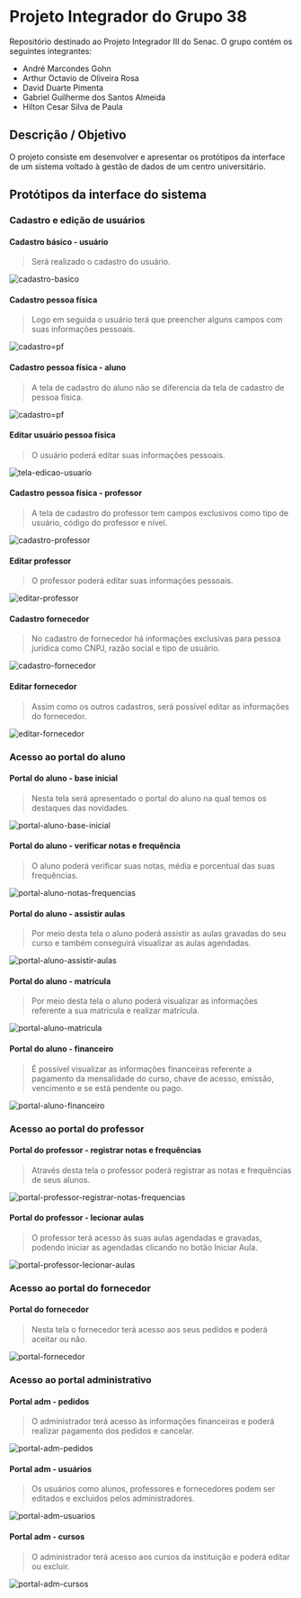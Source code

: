 # Projeto Integrador do Grupo 38
Repositório destinado ao Projeto Integrador III do Senac. O grupo contém os seguintes integrantes:

- André Marcondes Gohn
- Arthur Octavio de Oliveira Rosa
- David Duarte Pimenta
- Gabriel Guilherme dos Santos Almeida
- Hilton Cesar Silva de Paula

## Descrição / Objetivo
O projeto consiste em desenvolver e apresentar os protótipos da interface de um sistema voltado à gestão de dados de um centro universitário.


## Protótipos da interface do sistema


### Cadastro e edição de usuários

#### Cadastro básico - usuário

> Será realizado o cadastro do usuário.

![cadastro-basico](https://github.com/david-duartep/Projeto-Integrador-Grupo-38/assets/160237872/5b4afc8d-a2b1-41a8-b906-1f263a672680)


#### Cadastro pessoa física

> Logo em seguida o usuário terá que preencher alguns campos com suas informações pessoais.

![cadastro=pf](https://github.com/david-duartep/Projeto-Integrador-Grupo-38/assets/160237872/88b2292e-d7dc-4396-8113-712b81fdd056)


#### Cadastro pessoa física - aluno

> A tela de cadastro do aluno não se diferencia da tela de cadastro de pessoa física.

![cadastro=pf](https://github.com/david-duartep/Projeto-Integrador-Grupo-38/assets/160237872/69e715b5-ce87-4d1b-950a-c98be613f0fb)


#### Editar usuário pessoa física

> O usuário poderá editar suas informações pessoais.

![tela-edicao-usuario](https://github.com/david-duartep/Projeto-Integrador-Grupo-38/assets/160237872/727fe586-20aa-4fa8-b307-137626550598)


#### Cadastro pessoa física - professor

> A tela de cadastro do professor tem campos exclusivos como tipo de usuário, código do professor e nível.

![cadastro-professor](https://github.com/david-duartep/Projeto-Integrador-Grupo-38/assets/160237872/cb6b93f7-cb65-4757-beaf-b5cd6967ef12)


#### Editar professor

> O professor poderá editar suas informações pessoais.

![editar-professor](https://github.com/david-duartep/Projeto-Integrador-Grupo-38/assets/160237872/41282b1e-9c30-479b-b8a9-d0bc278afe72)


#### Cadastro fornecedor

> No cadastro de fornecedor há informações exclusivas para pessoa jurídica como CNPJ, razão social e tipo de usuário.

![cadastro-fornecedor](https://github.com/david-duartep/Projeto-Integrador-Grupo-38/assets/160237872/8c7b765b-4f0e-4da7-8a85-d567b05995fa)


#### Editar fornecedor

> Assim como os outros cadastros, será possível editar as informações do fornecedor.

![editar-fornecedor](https://github.com/david-duartep/Projeto-Integrador-Grupo-38/assets/160237872/36863763-c37e-4128-9dee-01ce98bc8d59)


### Acesso ao portal do aluno

#### Portal do aluno - base inicial

> Nesta tela será apresentado o portal do aluno na qual temos os destaques das novidades.

![portal-aluno-base-inicial](https://github.com/david-duartep/Projeto-Integrador-Grupo-38/assets/160237872/082535b7-9c49-4dbc-a7d7-4ca914a02049)


#### Portal do aluno - verificar notas e frequência

> O aluno poderá verificar suas notas, média e porcentual das suas frequências.

![portal-aluno-notas-frequencias](https://github.com/david-duartep/Projeto-Integrador-Grupo-38/assets/160237872/f43f61fa-bde8-4e60-96e5-9be9830e9e40)


#### Portal do aluno - assistir aulas

> Por meio desta tela o aluno poderá assistir as aulas gravadas do seu curso e também conseguirá visualizar as aulas agendadas.

![portal-aluno-assistir-aulas](https://github.com/david-duartep/Projeto-Integrador-Grupo-38/assets/160237872/3d4b58a4-2e23-4a1b-ace3-5882df1c57cf)


#### Portal do aluno - matrícula

> Por meio desta tela o aluno poderá visualizar as informações referente a sua matrícula e realizar matrícula.

![portal-aluno-matricula](https://github.com/david-duartep/Projeto-Integrador-Grupo-38/assets/160237872/f12bd43c-8bc7-48a7-8b60-eda1f4da532a)


#### Portal do aluno - financeiro

> É possível visualizar as informações financeiras referente a pagamento da mensalidade do curso, chave de acesso, emissão, vencimento e se está pendente ou pago.

![portal-aluno-financeiro](https://github.com/david-duartep/Projeto-Integrador-Grupo-38/assets/160237872/2c08fd24-9e35-4e6a-93bc-4642f15bd6be)


### Acesso ao portal do professor

#### Portal do professor - registrar notas e frequências

> Através desta tela o professor poderá registrar as notas e frequências de seus alunos.

![portal-professor-registrar-notas-frequencias](https://github.com/david-duartep/Projeto-Integrador-Grupo-38/assets/160237872/67700a7b-51b4-44ee-8d0e-dc2f442c3377)


#### Portal do professor - lecionar aulas

> O professor terá acesso às suas aulas agendadas e gravadas, podendo iniciar as agendadas clicando no botão Iniciar Aula.

![portal-professor-lecionar-aulas](https://github.com/david-duartep/Projeto-Integrador-Grupo-38/assets/160237872/4b407c22-cd10-46f4-8174-524f8b98c1a6)


### Acesso ao portal do fornecedor

#### Portal do fornecedor

> Nesta tela o fornecedor terá acesso aos seus pedidos e poderá aceitar ou não.

![portal-fornecedor](https://github.com/david-duartep/Projeto-Integrador-Grupo-38/assets/160237872/03729209-0643-419b-a573-f747657152e4)


### Acesso ao portal administrativo

#### Portal adm - pedidos

> O administrador terá acesso às informações financeiras e poderá realizar pagamento dos pedidos e cancelar.

![portal-adm-pedidos](https://github.com/david-duartep/Projeto-Integrador-Grupo-38/assets/160237872/d219dec6-d89d-4303-bc7f-b36c2f9abd33)


#### Portal adm - usuários

> Os usuários como alunos, professores e fornecedores podem ser editados e excluidos pelos administradores.

![portal-adm-usuarios](https://github.com/david-duartep/Projeto-Integrador-Grupo-38/assets/160237872/ce7ad6c5-820e-4938-8609-b1e981a2921f)


#### Portal adm - cursos

> O administrador terá acesso aos cursos da instituição e poderá editar ou excluir.

![portal-adm-cursos](https://github.com/david-duartep/Projeto-Integrador-Grupo-38/assets/160237872/c609f081-fe86-4773-a5b4-6afaa80702b2)
